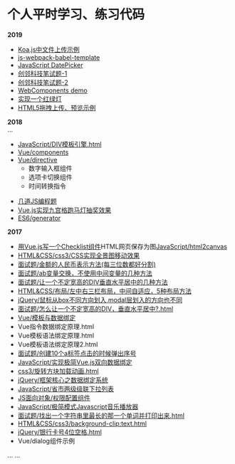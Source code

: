 # 个人平时学习、练习代码

**2019**
+ [Koa.js中文件上传示例](https://github.com/dunizb/CodeTest/tree/master/Node-Koa/upload-demo)
+ [js-webpack-babel-template](https://github.com/dunizb/CodeTest/tree/master/js-webpack-babel-template)
+ [JavaScript DatePicker](https://github.com/dunizb/CodeTest/tree/master/JavaScript/DatePicker)
+ [创邻科技笔试题-1](https://github.com/dunizb/CodeTest/tree/master/JavaScript/创邻科技笔试题-1.html)
+ [创邻科技笔试题-2](https://github.com/dunizb/CodeTest/tree/master/JavaScript/创邻科技笔试题-2.html)
+ [WebComponents demo](https://github.com/dunizb/CodeTest/tree/master/WebComponents/demo)
+ [实现一个红绿灯](https://github.com/dunizb/CodeTest/tree/master/JavaScript/red-yellow-green.html)
+ [HTML5拖拽上传、预览示例](https://github.com/dunizb/CodeTest/tree/master/JavaScript/HTML5拖拽上传.html)

**2018**  
...

+ [JavaScript/DIV模板引擎.html](https://github.com/dunizb/CodeTest/tree/master/JavaScript/DIV模板引擎.html)
+ [Vue/components](https://github.com/dunizb/CodeTest/tree/master/Vue/components)
+ [Vue/directive](https://github.com/dunizb/CodeTest/tree/master/Vue/directive)
  - 数字输入框组件
  - 选项卡切换组件
  - 时间转换指令
- [几道JS编程题](https://github.com/dunizb/CodeTest/tree/master/JavaScript/%E7%BC%96%E7%A8%8B%E9%A2%98)
- [Vue.js实现九宫格跑马灯抽奖效果](https://github.com/dunizb/CodeTest/tree/master/Vue/lottery)
- [ES6/generator](https://github.com/dunizb/CodeTest/blob/master/ES6/generator/)

**2017**
- [用Vue.js写一个Checklist组件](https://github.com/dunizb/CodeTest/blob/master/Vue/components/checklist/)HTML网页保存为图[JavaScript/html2canvas](https://github.com/dunizb/CodeTest/blob/master/JavaScript/html2canvas/demo.html)
- [HTML&CSS/css3/CSS实现全景图移动效果](https://github.com/dunizb/CodeTest/blob/master/HTML&CSS/css3/CSS实现全景图移动效果.html)
- [面试题/金额的人民币表示方法(每三位数都好分割)](https://github.com/dunizb/CodeTest/blob/master/面试题/金额的人民币表示方法(每三位数都好分割).html)
- [面试题/ab变量交换，不使用中间变量的几种方法](https://github.com/dunizb/CodeTest/blob/master/面试题/ab变量交换，不是用中间变量.html)
- [面试题/让一个不定宽高的DIV垂直水平居中的几种方法](https://github.com/dunizb/CodeTest/blob/master/面试题/怎么让一个不定宽高的DIV，垂直水平居中?.html.html)
- [HTML&CSS/布局/左中右三栏布局，中间自适应，5种布局方法](https://github.com/dunizb/CodeTest/blob/master/HTML&CSS/布局/左中右三栏布局，中间自适应，5种布局方法.html)
- [jQuery/鼠标从box不同方向划入,modal层划入的方向也不同](https://github.com/dunizb/CodeTest/blob/master/jQuery/鼠标从box不同方向划入/) 
- [面试题/怎么让一个不定宽高的DIV，垂直水平居中?.html](https://github.com/dunizb/CodeTest/blob/master/面试题/怎么让一个不定宽高的DIV，垂直水平居中?.html)
- [Vue/模板与数据绑定](https://github.com/dunizb/CodeTest/blob/master/Vue/模板与数据绑定/)
- Vue指令数据绑定原理.html
- Vue模板语法绑定原理.html
- Vue模板语法绑定原理2.html
- [面试题/创建10个a标签点击的时候弹出序号](https://github.com/dunizb/CodeTest/tree/master/%E9%9D%A2%E8%AF%95%E9%A2%98/创建10个a标签点击的时候弹出序号.html)
- [JavaScript/实现极简Vue.js双向数据绑定](https://github.com/dunizb/CodeTest/blob/master/JavaScript/实现极简Vue.js双向数据绑定.html)
- [css3/旋转方块加载动画.html](https://github.com/dunizb/CodeTest/blob/master/HTML%26CSS/css3/旋转方块加载动画.html)
- [jQuery/框架核心之数据绑定系统](https://github.com/dunizb/CodeTest/tree/master/jQuery/框架核心之数据绑定系统)
- [JavaScript/省市两级级联下拉列表](https://github.com/dunizb/CodeTest/blob/master/JavaScript/%E7%9C%81%E5%B8%82%E4%B8%A4%E7%BA%A7%E7%BA%A7%E8%81%94%E4%B8%8B%E6%8B%89%E5%88%97%E8%A1%A8.html)
- [JS面向对象/权限配置组件](https://github.com/dunizb/CodeTest/tree/master/JS%E9%9D%A2%E5%90%91%E5%AF%B9%E8%B1%A1/%E6%9D%83%E9%99%90%E9%85%8D%E7%BD%AE%E7%BB%84%E4%BB%B6)
- [JavaScript/极简模式Javascript音乐播放器](https://github.com/dunizb/CodeTest/tree/master/JavaScript/%E6%9E%81%E7%AE%80%E6%A8%A1%E5%BC%8FJavascript%E9%9F%B3%E4%B9%90%E6%92%AD%E6%94%BE%E5%99%A8)
- [面试题/找出一个字符串里最长的那一个单词并打印出来.html](https://github.com/dunizb/CodeTest/blob/master/面试题/找出一个字符串里最长的那一个单词并打印出来.html)
- [HTML&CSS/css3/background-clip:text.html](https://github.com/dunizb/CodeTest/blob/master/HTML%26CSS/css3/background-clip:text.html)
- [jQuery/银行卡号4位空格.html](https://github.com/dunizb/CodeTest/blob/master/jQuery/%E9%93%B6%E8%A1%8C%E5%8D%A1%E5%8F%B74%E4%BD%8D%E7%A9%BA%E6%A0%BC.html)
- Vue/dialog组件示例

... ...